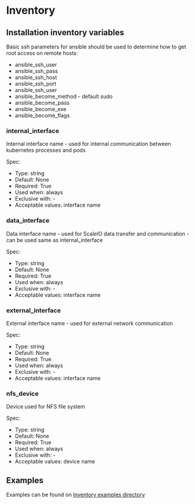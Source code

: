 # Inventory

## Installation inventory variables

Basic ssh parameters for ansible should be used to determine how to get root access on remote hosts:
* ansible_ssh_user
* ansible_ssh_pass
* ansible_ssh_host
* ansible_ssh_port
* ansible_ssh_user
* ansible_become_method - default sudo
* ansible_become_pass
* ansible_become_exe
* ansible_become_flags

### internal_interface
Internal interface name - used for internal communication between kubernetes processes and pods

Spec:
* Type: string
* Default: None
* Required: True
* Used when: always
* Exclusive with: -
* Acceptable values: interface name

### data_interface
Data interface name - used for ScaleIO data transfer and communication - can be used same as internal_interface

Spec:
* Type: string
* Default: None
* Required: True
* Used when: always
* Exclusive with: -
* Acceptable values: interface name

### external_interface
External interface name - used for external network communication

Spec:
* Type: string
* Default: None
* Required: True
* Used when: always
* Exclusive with: -
* Acceptable values: interface name

### nfs_device
Device used for NFS file system

Spec:
* Type: string
* Default: None
* Required: True
* Used when: always
* Exclusive with: -
* Acceptable values: device name


## Examples

Examples can be found on [Inventory examples directory](examples/inventory)
